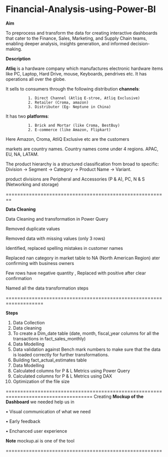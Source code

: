 # Financial-Analysis-using-Power-BI

**Aim**

To preprocess and transform the data for creating interactive dashboards that cater 
to the Finance, Sales, Marketing, and Supply Chain teams, enabling 
deeper analysis, insights generation, and informed decision-making.

**Description**

**Atliq** is a hardware company which manufactures electronic hardware items like PC, Laptop, Hard Drive, mouse, Keyboards, pendrives etc. 
It has operations all over the globe. 

It sells to consumers through the following distribution **channels**:

              1. Direct Channel (Atliq E-stroe, Atliq Exclusive)
              2. Retailer (Croma, amazon)
              3. Distributer (Eg- Neptune in China)
              
It has two **platforms**:

              1. Brick and Mortar (like Croma, BestBuy)
              2. E-commerce (like Amazon, Flipkart)
              
Here Amazon, Croma, AtliQ Exclusive etc are the customers

markets are country names. Country names come under 4 regions. APAC, EU, NA, LATAM.

The product hierarchy is a structured classification from broad to specific: Division → Segment → Category → Product Name → Variant.

product divisions are Peripheral and Accessories (P & A), PC, N & S (Networking and storage) 

========================================================

**Data Cleaning**

Data Cleaning and transformation in Power Query

Removed duplicate values

Removed data with missing values (only 3 rows)

Identified, replaced spelling mistakes in customer names

Replaced nan category in market table to NA (North American Region) ater confirming with business owners

Few rows have negative quantity , Replaced with positive after clear confirmation

Named all the data transformation steps

===================================================================

**Steps**

1. Data Collection
2. Data cleaning
3. To create a Dim_date table (date, month, fiscal_year columns for all the transactions in fact_sales_monthly)
4. Data Modelling
5. Data validation against Bench mark numbers to make sure that the data is loaded correctly for further transformations.
6. Building fact_actual_estimates table
7. Data Modelling
8. Calculated columns for P & L Metrics using Power Query
9. Calculated columns for P & L Metrics using DAX
10. Optimization of the file size

====================================================================================
Creating **Mockup of the Dashboard** we needed help us in 

•	Visual communication of what we need

•	Early feedback

•	Enchanced user experience

**Note** mockup.ai is one of the tool

======================================================







